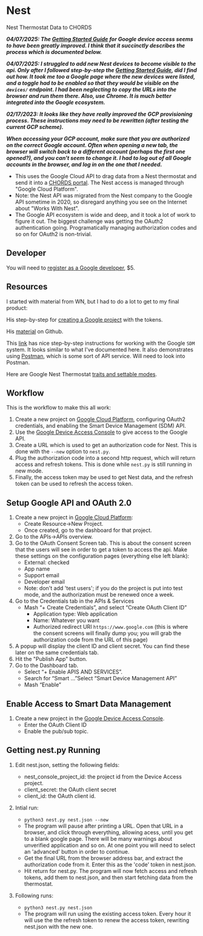 # Nest
Nest Thermostat Data to CHORDS

***04/07/2025: The [Getting Started Guide](https://developers.google.com/nest/device-access/get-started) 
for Google device access seems to have been greatly improved. I think that it
succinctly describes the process which is documented below.***

***04/07/2025: I struggled to add new Nest devices to become visible to the api. Only after I followed
 step-by-step the [Getting Started Guide](https://developers.google.com/nest/device-access/get-started),
 did I find out how. It took me too a Google page where the new devices were listed, and a toggle
 had to be enabled so that they would be visible on the `devices/` endpoint. I had been neglecting to 
 copy the URLs into the browser and run them there. Also, use Chrome. It is much better
 integrated into the Google ecosystem.***

***02/17/2023: It looks like they have really improved the GCP provisioning process. These instructions
may need to be rewritten (after testing the current GCP scheme).***

***When accessing your GCP account, make sure that you are authorized on the correct Google account.
Often when opening a new tab, the browser will switch back to a different account (perhaps the first one
opened?), and you can't seem to change it. I had to log out of all Google accounts in the browser,
and log in on the one that I needed.***

- This uses the Google Cloud API to drag data from a Nest thermostat and 
  send it into a [CHORDS portal](https://earthcubeprojects-chords.github.io/chords-docs/). The Nest access is managed through "Google Cloud Platform".
- Note: the Nest API was migrated from the Nest company to the Google API
  sometime in 2020, so disregard anything you see on the Internet about
  "Works With Nest".
- The Google API ecosystem is wide and deep, and it took a lot of work to figure it out.
  The biggest challenge was getting the OAuth2 authentication going. Programatically managing authorization codes and so on for OAuth2 is non-trivial.

## Developer
You will need to [register as a Google developer](https://developers.google.com/nest/device-access/registration), $5.

## Resources
I started with material from WN, but I had to do a lot to get to my final product:

His step-by-step for [creating a Google project](https://www.wouternieuwerth.nl/controlling-a-google-nest-thermostat-with-python/) with the tokens.

His [material](https://colab.research.google.com/github/WouterNieuwerth/Google-Nest-thermostat-API-example/blob/main/Google_Nest_API_thermostat_example.ipynb) on Github.

This [link](https://geoffhudik.com/tech/2023/03/04/trying-google-nest-api-with-postman-and-python/) has nice step-by-step
instructions for working with the Google `SDM` system. It looks similar to what I've documented here. It also
demonstrates using [Postman](https://www.postman.com/), which is some sort of API service. Will need
to look into Postman.

Here are Google Nest Thermostat [traits and settable modes](https://developers.google.com/nest/device-access/api/thermostat?hl=en_US).
## Workflow
This is the workflow to make this all work:

1. Create a new project on [Google Cloud Platform](https://console.cloud.google.com/device-access), 
   configuring OAuth2 credentials, and enabling the Smart Device Management (SDM) API.
1. Use the [Google Device Access Console](https:/console.nest.google.com/device-access) to
   give access to the Google API.
1. Create a URL which is used to get an authorization code for Nest. This
   is done with the `--new` option to `nest.py`.
1. Plug the authorization code into a second http request, which will
   return access and refresh tokens. This is done while `nest.py` is still running in new mode.
1. Finally, the access token may be used to get Nest data, and the refresh token
   can be used to refresh the access token.

## Setup Google API and OAuth 2.0

1. Create a new project in [Google Cloud Platform](https://console.cloud.google.com):
   - Create Resource->New Project. 
   - Once created,
   go to the dashboard for that project.
1. Go to the APIs->APIs overview.
1. Go to the OAuth Consent Screen tab. This is about the consent screen that the
   users will see in order to get a token to access the api. Make these settings
   on the configuration pages (everything else left blank):
   - External: checked
   - App name
   - Support email
   - Developer email
   - Note: don't add 'test users'; if you do the project is put into 
     test mode, and the authorization must be renewed once a week.
1. Go to the Credentials tab in the APIs & Services
   - Mash “+ Create Credentials”, and select “Create OAuth Client ID”
      - Application type: Web application
      - Name: Whatever you want
      - Authorized redirect URI `https://www.google.com` (this is where the consent screens will finally dump you; you will grab the authorization code from the URL of this page)
1. A popup will display the client ID and client secret. You can find these later on
   the same credentials tab.
1. Hit the "Publish App" button.
1. Go to the Dashboard tab.
   - Select “+ Enable APIS AND SERVICES”. 
   - Search for “Smart …”Select “Smart Device Management API”
   - Mash “Enable”

## Enable Access to Smart Data Management
1. Create a new project in the [Google Device Access Console](https:/console.nest.google.com).
   - Enter the OAuth Client ID
   - Enable the pub/sub topic.

## Getting nest.py Running
1. Edit nest.json, setting the following fields:
   - nest_console_project_id: the project id from the Device Access project.
   - client_secret: the OAuth client secret
   - client_id: the OAuth client id.

1. Intial run:
   - `python3 nest.py nest.json --new`
   - The program will pause after printing a URL. Open that URL in a browser, and
     click through everything, allowing acess, until you get to a blank google page.
     There will be many warnings about unverified application and so on. At one point
     you will need to select an 'advanced' button in order to continue.
   - Get the final URL from the browser address bar, and extract the authorization code
     from it. Enter this as the 'code' token in nest.json.
   - Hit return for nest.py. The program will now fetch access and refresh tokens, add them
     to nest.json, and then start fetching data from the thermostat.

2. Following runs:
   - `python3 nest.py nest.json`
   - The program will run using the existing access token. Every hour it will use the
     the refresh token to renew the access token, rewriting nest.json with the new one.
